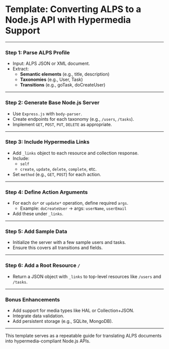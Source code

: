 # Template: Converting ALPS to a Node.js API with Hypermedia Support

---

### **Step 1: Parse ALPS Profile**
- Input: ALPS JSON or XML document.
- Extract:
  - **Semantic elements** (e.g., title, description)
  - **Taxonomies** (e.g., User, Task)
  - **Transitions** (e.g., goTask, doCreateUser)

---

### **Step 2: Generate Base Node.js Server**
- Use `Express.js` with `body-parser`.
- Create endpoints for each taxonomy (e.g., `/users`, `/tasks`).
- Implement `GET`, `POST`, `PUT`, `DELETE` as appropriate.

---

### **Step 3: Include Hypermedia Links**
- Add `_links` object to each resource and collection response.
- Include:
  - `self`
  - `create`, `update`, `delete`, `complete`, etc.
- Set `method` (e.g., `GET`, `POST`) for each action.

---

### **Step 4: Define Action Arguments**
- For each `do*` or `update*` operation, define required `args`.
  - Example: `doCreateUser` → args: `userName`, `userEmail`
- Add these under `_links`.

---

### **Step 5: Add Sample Data**
- Initialize the server with a few sample users and tasks.
- Ensure this covers all transitions and fields.

---

### **Step 6: Add a Root Resource `/`**
- Return a JSON object with `_links` to top-level resources like `/users` and `/tasks`.

---

### **Bonus Enhancements**
- Add support for media types like HAL or Collection+JSON.
- Integrate data validation.
- Add persistent storage (e.g., SQLite, MongoDB).

---

This template serves as a repeatable guide for translating ALPS documents into hypermedia-compliant Node.js APIs.


